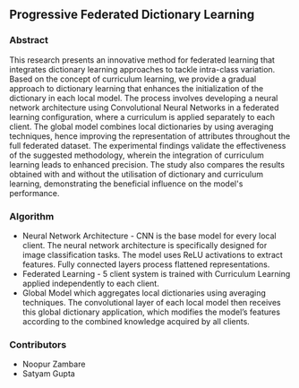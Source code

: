 ## Progressive Federated Dictionary Learning

### Abstract
This research presents an innovative method for federated learning that integrates dictionary learning approaches to tackle intra-class variation. Based on the concept of curriculum learning, we provide a gradual approach to dictionary learning that enhances the initialization of the dictionary in each local model. The process involves developing a neural network architecture using Convolutional Neural Networks in a federated learning configuration, where a curriculum is applied separately to each client. The global model combines local dictionaries by using averaging techniques, hence improving the representation of attributes throughout the full federated dataset. The experimental findings validate the effectiveness of the suggested methodology, wherein the integration of curriculum learning leads to enhanced precision. The study also compares the results obtained with and without the utilisation of dictionary and curriculum learning, demonstrating the beneficial influence on the model's performance.


### Algorithm
- Neural Network Architecture - CNN is the base model for every local client. The neural network architecture is specifically designed for image classification tasks. The model uses ReLU activations to extract features. Fully connected layers process flattened representations.
- Federated Learning - 5 client system is trained with Curriculum Learning applied independently to each client.
- Global Model which aggregates local dictionaries using averaging techniques. The convolutional layer of each local model then receives this global dictionary application, which modifies the model’s features according to the combined knowledge acquired by all clients.


### Contributors
- Noopur Zambare
- Satyam Gupta
